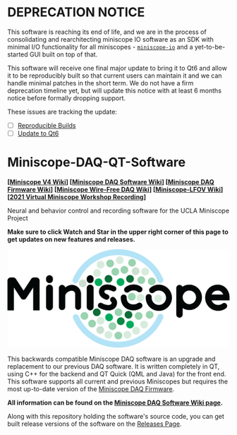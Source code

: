 # DEPRECATION NOTICE

This software is reaching its end of life, and we are in the process of consolidating and rearchitecting miniscope IO software as an SDK with minimal I/O functionality for all miniscopes - [`miniscope-io`](https://github.com/Aharoni-Lab/miniscope-io) and a yet-to-be-started GUI built on top of that. 

This software will receive one final major update to bring it to Qt6 and allow it to be reproducibly built so that current users can maintain it and we can handle minimal patches in the short term. We do not have a firm deprecation timeline yet, but will update this notice with at least 6 months notice before formally dropping support. 

These issues are tracking the update:
- [ ] [Reproducible Builds](https://github.com/Aharoni-Lab/Miniscope-DAQ-QT-Software/issues/61)
- [ ] [Update to Qt6](https://github.com/Aharoni-Lab/Miniscope-DAQ-QT-Software/issues/62)

# Miniscope-DAQ-QT-Software

**[[Miniscope V4 Wiki](https://github.com/Aharoni-Lab/Miniscope-v4/wiki)] [[Miniscope DAQ Software Wiki](https://github.com/Aharoni-Lab/Miniscope-DAQ-QT-Software/wiki)] [[Miniscope DAQ Firmware Wiki](https://github.com/Aharoni-Lab/Miniscope-DAQ-Cypress-firmware/wiki)] [[Miniscope Wire-Free DAQ Wiki](https://github.com/Aharoni-Lab/Miniscope-Wire-Free-DAQ/wiki)] [[Miniscope-LFOV Wiki](https://github.com/Aharoni-Lab/Miniscope-LFOV/wiki)][[2021 Virtual Miniscope Workshop Recording](https://sites.google.com/metacell.us/miniscope-workshop-2021)]**

Neural and behavior control and recording software for the UCLA Miniscope Project

**Make sure to click Watch and Star in the upper right corner of this page to get updates on new features and releases.**

<p align="center">
  <img width="600" src="https://github.com/Aharoni-Lab/Miniscope-DAQ-QT-Software/blob/master/wikiImg/miniscope_bright.png ">
</p>


This backwards compatible Miniscope DAQ software is an upgrade and replacement to our previous DAQ software. It is written completely in QT, using C++ for the backend and QT Quick (QML and Java) for the front end. This software supports all current and previous Miniscopes but requires the most up-to-date version of the [Miniscope DAQ Firmware](https://github.com/Aharoni-Lab/Miniscope-DAQ-Cypress-firmware).

**All information can be found on the [Miniscope DAQ Software Wiki page](https://github.com/Aharoni-Lab/Miniscope-DAQ-QT-Software/wiki).**

Along with this repository holding the software's source code, you can get built release versions of the software on the [Releases Page](https://github.com/Aharoni-Lab/Miniscope-DAQ-QT-Software/releases).
